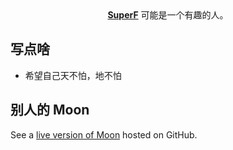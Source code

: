 <center><a href="http://loveflycforever.github.io/"><b>SuperF</b></a> 可能是一个有趣的人。</center>

## 写点啥
* 希望自己天不怕，地不怕

## 别人的 Moon

See a [live version of Moon](http://taylantatli.github.io/Moon) hosted on GitHub.
